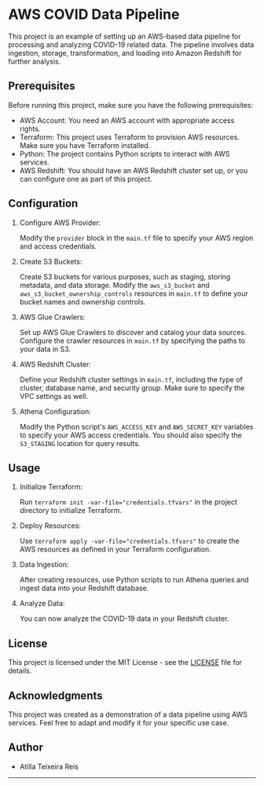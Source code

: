 
# AWS COVID Data Pipeline

This project is an example of setting up an AWS-based data pipeline for processing and analyzing COVID-19 related data. The pipeline involves data ingestion, storage, transformation, and loading into Amazon Redshift for further analysis.

## Prerequisites

Before running this project, make sure you have the following prerequisites:

- AWS Account: You need an AWS account with appropriate access rights.
- Terraform: This project uses Terraform to provision AWS resources. Make sure you have Terraform installed.
- Python: The project contains Python scripts to interact with AWS services.
- AWS Redshift: You should have an AWS Redshift cluster set up, or you can configure one as part of this project.

## Configuration

1. Configure AWS Provider:

   Modify the `provider` block in the `main.tf` file to specify your AWS region and access credentials.

2. Create S3 Buckets:

   Create S3 buckets for various purposes, such as staging, storing metadata, and data storage. Modify the `aws_s3_bucket` and `aws_s3_bucket_ownership_controls` resources in `main.tf` to define your bucket names and ownership controls.

3. AWS Glue Crawlers:

   Set up AWS Glue Crawlers to discover and catalog your data sources. Configure the crawler resources in `main.tf` by specifying the paths to your data in S3.

4. AWS Redshift Cluster:

   Define your Redshift cluster settings in `main.tf`, including the type of cluster, database name, and security group. Make sure to specify the VPC settings as well.

5. Athena Configuration:

   Modify the Python script's `AWS_ACCESS_KEY` and `AWS_SECRET_KEY` variables to specify your AWS access credentials. You should also specify the `S3_STAGING` location for query results.

## Usage

1. Initialize Terraform:

   Run `terraform init -var-file="credentials.tfvars"` in the project directory to initialize Terraform.

2. Deploy Resources:

   Use `terraform apply -var-file="credentials.tfvars"` to create the AWS resources as defined in your Terraform configuration.

3. Data Ingestion:

   After creating resources, use Python scripts to run Athena queries and ingest data into your Redshift database.

4. Analyze Data:

   You can now analyze the COVID-19 data in your Redshift cluster.

## License

This project is licensed under the MIT License - see the [LICENSE](LICENSE) file for details.

## Acknowledgments

This project was created as a demonstration of a data pipeline using AWS services. Feel free to adapt and modify it for your specific use case.

## Author

- Atilla Teixeira Reis

---

